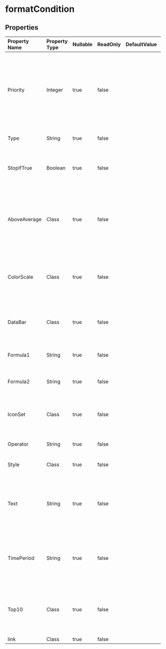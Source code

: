 # **formatCondition**

 

## **Properties**

| Property Name | Property Type | Nullable |  ReadOnly | DefaultValue | Description | 
| :- | :- | :- |:- |  :- | :- |
|Priority|Integer|true|false |  |The priority of this conditional formatting rule. This value is used to determine which                        format should be evaluated and rendered. Lower numeric values are higher priority than                        higher numeric values, where '1' is the highest priority.|
|Type|String|true|false |  |Gets and sets whether the conditional format Type.|
|StopIfTrue|Boolean|true|false |  |True, no rules with lower priority may be applied over this rule, when this rule evaluates to true.                        Only applies for Excel 2007;|
|AboveAverage|Class|true|false |  |Get the conditional formatting's "AboveAverage" instance.                        The default instance's rule highlights cells that are                         above the average for all values in the range.                        Valid only for type = AboveAverage.|
|ColorScale|Class|true|false |  |Get the conditional formatting's "ColorScale" instance.                        The default instance is a "green-yellow-red" 3ColorScale .                        Valid only for type = ColorScale.|
|DataBar|Class|true|false |  |Get the conditional formatting's "DataBar" instance.                        The default instance's color is blue.                        Valid only for type is DataBar.|
|Formula1|String|true|false |  |Gets and sets the value or expression associated with conditional formatting.|
|Formula2|String|true|false |  |Gets and sets the value or expression associated with conditional formatting.|
|IconSet|Class|true|false |  |Get the conditional formatting's "IconSet" instance.                        The default instance's IconSetType is TrafficLights31.                        Valid only for type = IconSet.|
|Operator|String|true|false |  |Gets and sets the conditional format operator type.|
|Style|Class|true|false |  |Gets or setts style of conditional formatted cell ranges.|
|Text|String|true|false |  |The text value in a "text contains" conditional formatting rule.                         Valid only for type = containsText, notContainsText, beginsWith and endsWith.                        The default value is null.|
|TimePeriod|String|true|false |  |The applicable time period in a "date occurring…" conditional formatting rule.                         Valid only for type = timePeriod.                        The default value is TimePeriodType.Today.|
|Top10|Class|true|false |  |Get the conditional formatting's "Top10" instance.                        The default instance's rule highlights cells whose                        values fall in the top 10 bracket.                        Valid only for type is Top10.|
|link|Class|true|false |  ||

